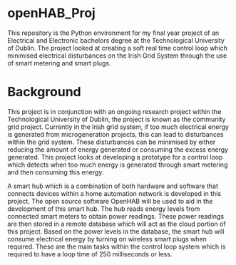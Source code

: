 # openHAB_Proj
This repository is the Python environment for my final year project of an Electrical and Electronic bachelors degree at the Technological University of Dublin. The project looked at creating a soft real time control loop which minimised electrical disturbances on the Irish Grid System through the use of smart metering and smart plugs.

# Background 
This project is in conjunction with an ongoing research project within the Technological University of Dublin, the project is known as the community grid project. Currently in the Irish grid system, if too much electrical energy is generated from microgeneration projects, this can lead to disturbances within the grid system. These disturbances can be minimised by either reducing the amount of energy generated or consuming the excess energy generated. This project looks at developing a prototype for a control loop which detects when too much energy is generated through smart metering and then consuming this energy.

A smart hub which is a combination of both hardware and software that connects devices within a home automation network is developed in this project. The open source software OpenHAB will be used to aid in the development of this smart hub. The hub reads energy levels from connected smart meters to obtain power readings. These power readings are then stored in a remote database which will act as the cloud portion of this project. Based on the power levels in the database, the smart hub will consume electrical energy by turning on wireless smart plugs when required. These are the main tasks within the control loop system which is required to have a loop time of 250 milliseconds or less.

